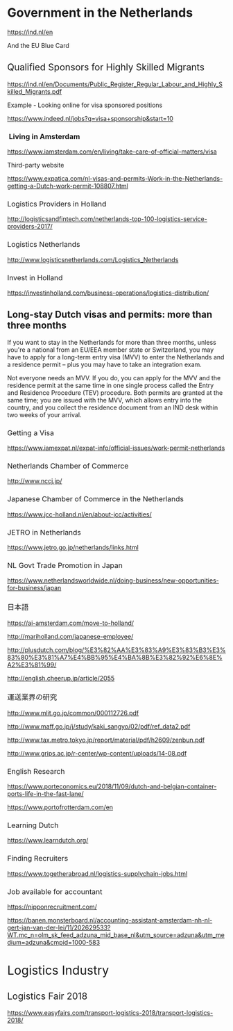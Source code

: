 <h1>Government in the Netherlands</h1>
<p>
  <a href="https://ind.nl/en"><span style="font-weight:400">https://ind.nl/en</span></a>
</p>
<p>
  <span style="font-weight:400">And the EU Blue Card</span>
</p>
<h2>
  <span style="font-weight:400">Qualified Sponsors for Highly Skilled Migrants</span>
</h2>
<p>
  <a href="https://ind.nl/en/Documents/Public_Register_Regular_Labour_and_Highly_Skilled_Migrants.pdf"><span style="font-weight:400">https://ind.nl/en/Documents/Public_Register_Regular_Labour_and_Highly_Skilled_Migrants.pdf</span></a>
</p>
<p>
  <span style="font-weight:400">Example - Looking online for visa sponsored positions</span>
</p>
<p>
  <a href="https://www.indeed.nl/jobs?q=visa+sponsorship&amp;start=10"><span style="font-weight:400">https://www.indeed.nl/jobs?q=visa+sponsorship&amp;start=10</span></a>
</p>
<h3>&nbsp;Living in Amsterdam</h3>
<p>
  <a href="https://www.iamsterdam.com/en/living/take-care-of-official-matters/visa"><span style="font-weight:400">https://www.iamsterdam.com/en/living/take-care-of-official-matters/visa</span></a>
</p>
<p>
  <span style="font-weight:400">Third-party website</span>
</p>
<p>
  <a href="https://www.expatica.com/nl-visas-and-permits-Work-in-the-Netherlands-getting-a-Dutch-work-permit-108807.html"><span style="font-weight:400">https://www.expatica.com/nl-visas-and-permits-Work-in-the-Netherlands-getting-a-Dutch-work-permit-108807.html</span></a>
</p>
<h3>
  <span style="font-weight:400">Logistics Providers in Holland</span>
</h3>
<p>
  <a href="http://logisticsandfintech.com/netherlands-top-100-logistics-service-providers-2017/"><span style="font-weight:400">http://logisticsandfintech.com/netherlands-top-100-logistics-service-providers-2017/</span></a>
</p>
<h3>
  <span style="font-weight:400">Logistics Netherlands</span>
</h3>
<p>
  <a href="http://www.logisticsnetherlands.com/Logistics_Netherlands"><span style="font-weight:400">http://www.logisticsnetherlands.com/Logistics_Netherlands</span></a>
</p>
<h3>
  <span style="font-weight:400">Invest in Holland</span>
</h3>
<p>
  <a href="https://investinholland.com/business-operations/logistics-distribution/"><span style="font-weight:400">https://investinholland.com/business-operations/logistics-distribution/</span></a>
</p>
<h2>
  <strong>Long-stay Dutch visas and permits: more than three months</strong>
</h2>
<p>
  <span style="font-weight:400">If you want to stay in the Netherlands for more than three months, unless you're a national from an EU/EEA member state or Switzerland, you may have to apply for a long-term entry visa (MVV) to enter the Netherlands and a residence permit – plus you may have to take an integration exam.</span>
</p>
<p>
  <span style="font-weight:400">Not everyone needs an MVV. If you do, you can apply for the MVV and the residence permit at the same time in one single process called the Entry and Residence Procedure (TEV) procedure. Both permits are granted at the same time; you are issued with the MVV, which allows entry into the country, and you collect the residence document from an IND desk within two weeks of your arrival.</span>
</p>
<h3>
  <span style="font-weight:400">Getting a Visa</span>
</h3>
<p>
  <a href="https://www.iamexpat.nl/expat-info/official-issues/work-permit-netherlands"><span style="font-weight:400">https://www.iamexpat.nl/expat-info/official-issues/work-permit-netherlands</span></a>
</p>
<h3>
  <span style="font-weight:400">Netherlands Chamber of Commerce</span>
</h3>
<p>
  <a href="http://www.nccj.jp/"><span style="font-weight:400">http://www.nccj.jp/</span></a>
</p>
<h3>
  <span style="font-weight:400">Japanese Chamber of Commerce in the Netherlands</span>
</h3>
<p>
  <a href="https://www.jcc-holland.nl/en/about-jcc/activities/"><span style="font-weight:400">https://www.jcc-holland.nl/en/about-jcc/activities/</span></a>
</p>
<h3>
  <span style="font-weight:400">JETRO in Netherlands</span>
</h3>
<p>
  <a href="https://www.jetro.go.jp/netherlands/links.html"><span style="font-weight:400">https://www.jetro.go.jp/netherlands/links.html</span></a>
</p>
<h3>
  <span style="font-weight:400">NL Govt Trade Promotion in Japan</span>
</h3>
<p>
  <a href="https://www.netherlandsworldwide.nl/doing-business/new-opportunities-for-business/japan"><span style="font-weight:400">https://www.netherlandsworldwide.nl/doing-business/new-opportunities-for-business/japan</span></a>
</p>
<h3>
  <span style="font-weight:400">日本語</span>
</h3>
<p>
  <a href="https://ai-amsterdam.com/move-to-holland/"><span style="font-weight:400">https://ai-amsterdam.com/move-to-holland/</span></a>
</p>
<p>
  <a href="http://mariholland.com/japanese-employee/"><span style="font-weight:400">http://mariholland.com/japanese-employee/</span></a>
</p>
<p>
  <a href="http://plusdutch.com/blog/%E3%82%AA%E3%83%A9%E3%83%B3%E3%83%80%E3%81%A7%E4%BB%95%E4%BA%8B%E3%82%92%E6%8E%A2%E3%81%99/"><span style="font-weight:400">http://plusdutch.com/blog/%E3%82%AA%E3%83%A9%E3%83%B3%E3%83%80%E3%81%A7%E4%BB%95%E4%BA%8B%E3%82%92%E6%8E%A2%E3%81%99/</span></a>
</p>
<p>
  <a href="http://english.cheerup.jp/article/2055"><span style="font-weight:400">http://english.cheerup.jp/article/2055</span></a>
</p>
<h3>
  <span style="font-weight:400">運送業界の研究</span>
</h3>
<p>
  <a href="http://www.mlit.go.jp/common/000112726.pdf"><span style="font-weight:400">http://www.mlit.go.jp/common/000112726.pdf</span></a>
</p>
<p>
  <a href="http://www.maff.go.jp/j/study/kaki_sangyo/02/pdf/ref_data2.pdf"><span style="font-weight:400">http://www.maff.go.jp/j/study/kaki_sangyo/02/pdf/ref_data2.pdf</span></a>
</p>
<p>
  <a href="http://www.tax.metro.tokyo.jp/report/material/pdf/h2609/zenbun.pdf"><span style="font-weight:400">http://www.tax.metro.tokyo.jp/report/material/pdf/h2609/zenbun.pdf</span></a>
</p>
<p>
  <a href="http://www.grips.ac.jp/r-center/wp-content/uploads/14-08.pdf"><span style="font-weight:400">http://www.grips.ac.jp/r-center/wp-content/uploads/14-08.pdf</span></a>
</p>
<h3>
  <span style="font-weight:400">English Research</span>
</h3>
<p>
  <a href="https://www.porteconomics.eu/2018/11/09/dutch-and-belgian-container-ports-life-in-the-fast-lane/"><span style="font-weight:400">https://www.porteconomics.eu/2018/11/09/dutch-and-belgian-container-ports-life-in-the-fast-lane/</span></a>
</p>
<p>
  <a href="https://www.portofrotterdam.com/en"><span style="font-weight:400">https://www.portofrotterdam.com/en</span></a>
</p>
<h3>
  <span style="font-weight:400">Learning Dutch</span>
</h3>
<p>
  <a href="https://www.learndutch.org/"><span style="font-weight:400">https://www.learndutch.org/</span></a>
</p>
<h3>
  <span style="font-weight:400">Finding Recruiters</span>
</h3>
<p>
  <a href="https://www.togetherabroad.nl/logistics-supplychain-jobs.html"><span style="font-weight:400">https://www.togetherabroad.nl/logistics-supplychain-jobs.html</span></a>
</p>
<h3>
  <span style="font-weight:400">Job available for accountant</span>
</h3>
<p>
  <a href="https://nipponrecruitment.com/"><span style="font-weight:400">https://nipponrecruitment.com/</span></a>
</p>
<p>
  <a href="https://banen.monsterboard.nl/accounting-assistant-amsterdam-nh-nl-gert-jan-van-der-lei/11/202629533?WT.mc_n=olm_sk_feed_adzuna_mid_base_nl&amp;utm_source=adzuna&amp;utm_medium=adzuna&amp;cmpid=1000-583"><span style="font-weight:400">https://banen.monsterboard.nl/accounting-assistant-amsterdam-nh-nl-gert-jan-van-der-lei/11/202629533?WT.mc_n=olm_sk_feed_adzuna_mid_base_nl&amp;utm_source=adzuna&amp;utm_medium=adzuna&amp;cmpid=1000-583</span></a>
</p>
<h1>
  <span style="font-weight:400">Logistics Industry</span>
</h1>
<h2>
  <span style="font-weight:400">Logistics Fair 2018</span>
</h2>
<p>
  <a href="https://www.easyfairs.com/transport-logistics-2018/transport-logistics-2018/"><span style="font-weight:400">https://www.easyfairs.com/transport-logistics-2018/transport-logistics-2018/</span></a>
</p>
